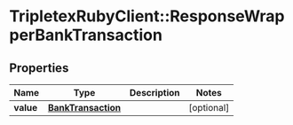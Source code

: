 # TripletexRubyClient::ResponseWrapperBankTransaction

## Properties
Name | Type | Description | Notes
------------ | ------------- | ------------- | -------------
**value** | [**BankTransaction**](BankTransaction.md) |  | [optional] 


